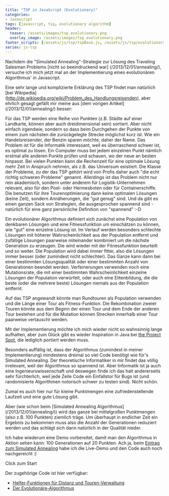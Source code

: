 ```yaml
---
title: "TSP in JavaScript (Evolutionary)"
categories:
- Javascript
tags: [javascript, tsp, evolutionary algorithm]
header:
  teaser: /assets/images/tsp_evolutionary.png 
  overlay_image: /assets/images/tsp_evolutionary.png 
footer_scripts: [/assets/js/tsp/tspBase.js, /assets/js/tsp/evolutionaryTsp.js]
series: js-tsp
---
```

Nachdem die "Simulated Annealing"-Strategie zur Lösung des Traveling Salesman Problems [nicht so beeindruckend war] (/2013/12/01/annealing/), versuche ich mich jetzt mal an der Implementierung eines evolutionären Algorithmus' in Javascript.

Eine sehr lange und komplizierte Erklärung des TSP findet man natürlich [bei Wikipedia] (http://de.wikipedia.org/wiki/Problem_des_Handlungsreisenden), aber ehrlich gesagt gefällt mir meine aus [dem vorigen Artikel] (/2013/12/01/annealing/) besser:

>
Für das TSP werden eine Reihe von Punkten (z.B. Städte auf einer Landkarte, können aber auch dreidimensional sein) sortiert. Aber nicht einfach irgendwie, sondern so dass beim Durchgehen der Punkte von einem zum nächsten die zurückgelegte Strecke möglichst kurz ist. Wie ein Handelsreisender, der Benzin sparen möchte, daher der Name. Das Problem ist für die Informatik interessant, weil es überraschend schwer ist, es optimal zu lösen. Ein Computer muss bei jedem einzelnen Punkt nämlich erstmal alle anderen Punkte prüfen und schauen, wo der neue an besten hinpasst. Bei vielen Punkten kann die Rechenzeit für eine optimale Lösung mehr Zeit in Anspruch nehmen, als z.B. das Universum existiert. Die Klasse der Probleme, zu der das TSP gehört wird von Profis daher auch "die echt richtig schweren Probleme" genannt. Allerdings ist das Problem nicht nur rein akademisch, sondern unter anderem für Logistik-Unternehmen relevant, also für den Post- oder Hermesboten oder für Containerschiffe. Die benutzen für ihre Tourenoptimierung dann keine optimalen Lösungen (keine Zeit), sondern Annäherungen, die "gut genug" sind. Und da gibt es einen ganzen Sack von Strategien, die ausgesprochen spannend sind - natürlich für eine ganz persönliche Definition von "spannend" :-D

Ein evolutionärer Algorithmus definiert sich zunächst eine Population von denkbaren Lösungen und eine Fitnessfunktion um einschätzen zu können, wie "gut" eine einzelne Lösung ist. Im Verlauf werden besonders schlechte Lösungen mit höherer Wahrscheinlichkeit aus der Population entfernt und zufällige Lösungen paarweise miteinander kombiniert um die nächste Generation zu erzeugen. Die wird wieder mit der Fitnessfunktion beurteilt und so weiter. Die Population wird dabei immer fitter, also die Lösungen immer besser (oder zumindest nicht schlechter). Das Ganze kann dann bei einer bestimmten Lösungsqualität oder einer bestimmten Anzahl von Generationen beendet werden. Verfeinerungen verwenden noch eine Mutationsrate, die mit einer bestimmten Wahrscheinlichkeit einzelne Lösungen der Population verwürfelt, oder auch eine Elitenbildung, die die beste (oder die mehrere beste) Lösungen niemals aus der Population entfernt.

Auf das TSP angewandt könnte man Rundtouren als Population verwenden und die Länge einer Tour als Fitness-Funktion. Die Rekombination zweier Touren könnte aus dem Beginn der einen Tour und dem Ende der anderen Tour bestehen und für die Mutation können Strecken innerhalb einer Tour paarweise vertauscht werden.

Mit der Implementierung möchte ich mich wieder nicht so wahnsinnig lange aufhalten, aber zum Glück gibt es wieder Inspiration in Java bei [the Project Spot](http://www.theprojectspot.com/tutorial_post/applying-a-genetic-algorithm-to-the-travelling-salesman-problem/5), die lediglich portiert werden muss.

Besonders auffällig ist, dass der Algorithmus (zumindest in meiner Implementierung) mindestens dreimal so viel Code benötigt wie für's Simulated Annealing. Der theoretische Informatiker in mir findet das völlig irrelevant, weil der Algorithmus so spannend ist. Aber Informatik ist ja auch eine Ingenieurswissenschaft und deswegen finde ich das halt andererseits sehr fürchterlich, weil jede Zeile Code ein Einfallstor für Bugs ist (und randomisierte Algorithmen notorisch schwer zu testen sind). Nicht schön.

Zumal es auch hier nur für kleine Punktmengen eine zufriedenstellende Laufzeit und eine gute Lösung gibt.

Aber (wie schon beim [Simulated Annealing Algorithmus] (/2013/12/01/annealing/)) wird das ganze bei mittelgroßen Punktmengen (also z.B. 100 Punkten) ziemlich träge. Um überhaupt in endlicher Zeit ein Ergebnis zu bekommen muss also die Anzahl der Generationen reduziert werden und das schlägt sich dann natürlich in der Qualität nieder.

Ich habe wiederum eine Demo vorbereitet, damit man den Algorithmus in Aktion sehen kann: 100 Generationen auf 20 Punkten. Ach ja, beim [Eintrag zum Simulated Annealing](/2013/12/01/annealing/) habe ich die Live-Demo und den Code auch noch nachgereicht :)

<span class="target"></span>
<span class="btn btn--primary btn--x-large" onclick="halfdane.tsp.evolutionaryTest(); return false;">Click zum Start</span>

Der zugehörige Code ist hier verfügbar:

- [Helfer-Funktionen für Distanz und Touren-Verwaltung](/assets/js/tsp/tspBase.js)
- [Der Evolutionäre-Algorithmus](/assets/js/tsp/evolutionaryTsp.js)
